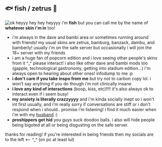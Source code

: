 ## 🐟 fish / zetrus 🦞
![ok](https://i.ibb.co/FnXb8s7/aww-the-aww.png)
heyyy hey hey heyyyy i'm **fish** but you can call me by the name of **whatever skin i'm in** too!
- i'm always in the dave and bambi area or sometimes running around with friends! my usual skins are zetrus, bamburg, banzack, dambu, and bamberly! usually i'm on the safe server but occasionally i will join the 18+ server with my friends
- i am a huge fan of popcorn edition and i love seeing other people's skins from it ^_^ please interact! i also like other dave and bambi mods too (gapple, technological gastronomy, getting into stadium edition...) i'm always open to hearing about other ones! infodump to me :p
- **i don't care if you take inspo from me** but try not to carbon copy lol. i won't say anything if you do though i'm not clinically insane
- **i love any kind of interactions** (boop, kiss, etc)!!!! it's also always ok to interact even if i seem busy!
- **my anxiety is literally crazzyyyy** and i'm kinda socially inept so i won't int first usually, and i'm really sorry if conversations are stiff or i don't respond when i should.. promise i'm listening! i find it much easier when i'm with my [husband](https://github.com/transgenderwedsen) :)
- **proshippers get hid** you guys suck doodoo balls. i also will hide people being bigoted at all or being disgusting on the safe server.

thanks for reading! if you're interested in being friends then my socials are to the left <-- ^_^ (on pc at least lul)
